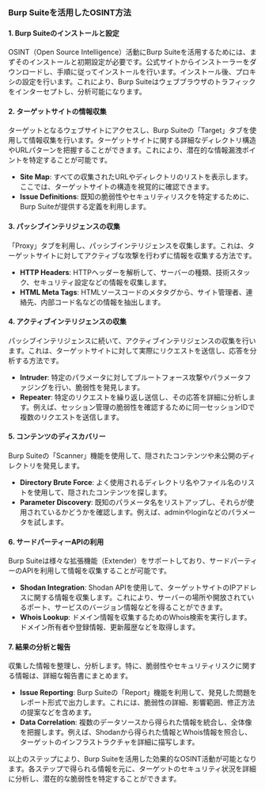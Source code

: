 ### Burp Suiteを活用したOSINT方法

#### 1. Burp Suiteのインストールと設定
OSINT（Open Source Intelligence）活動にBurp Suiteを活用するためには、まずそのインストールと初期設定が必要です。公式サイトからインストーラーをダウンロードし、手順に従ってインストールを行います。インストール後、プロキシの設定を行います。これにより、Burp Suiteはウェブブラウザのトラフィックをインターセプトし、分析可能になります。

#### 2. ターゲットサイトの情報収集
ターゲットとなるウェブサイトにアクセスし、Burp Suiteの「Target」タブを使用して情報収集を行います。ターゲットサイトに関する詳細なディレクトリ構造やURLパターンを把握することができます。これにより、潜在的な情報漏洩ポイントを特定することが可能です。

- **Site Map**: すべての収集されたURLやディレクトリのリストを表示します。ここでは、ターゲットサイトの構造を視覚的に確認できます。
- **Issue Definitions**: 既知の脆弱性やセキュリティリスクを特定するために、Burp Suiteが提供する定義を利用します。

#### 3. パッシブインテリジェンスの収集
「Proxy」タブを利用し、パッシブインテリジェンスを収集します。これは、ターゲットサイトに対してアクティブな攻撃を行わずに情報を収集する方法です。

- **HTTP Headers**: HTTPヘッダーを解析して、サーバーの種類、技術スタック、セキュリティ設定などの情報を収集します。
- **HTML Meta Tags**: HTMLソースコードのメタタグから、サイト管理者、連絡先、内部コード名などの情報を抽出します。

#### 4. アクティブインテリジェンスの収集
パッシブインテリジェンスに続いて、アクティブインテリジェンスの収集を行います。これは、ターゲットサイトに対して実際にリクエストを送信し、応答を分析する方法です。

- **Intruder**: 特定のパラメータに対してブルートフォース攻撃やパラメータファジングを行い、脆弱性を発見します。
- **Repeater**: 特定のリクエストを繰り返し送信し、その応答を詳細に分析します。例えば、セッション管理の脆弱性を確認するために同一セッションIDで複数のリクエストを送信します。

#### 5. コンテンツのディスカバリー
Burp Suiteの「Scanner」機能を使用して、隠されたコンテンツや未公開のディレクトリを発見します。

- **Directory Brute Force**: よく使用されるディレクトリ名やファイル名のリストを使用して、隠されたコンテンツを探します。
- **Parameter Discovery**: 既知のパラメータ名をリストアップし、それらが使用されているかどうかを確認します。例えば、adminやloginなどのパラメータを試します。

#### 6. サードパーティーAPIの利用
Burp Suiteは様々な拡張機能（Extender）をサポートしており、サードパーティーのAPIを利用して情報を収集することが可能です。

- **Shodan Integration**: Shodan APIを使用して、ターゲットサイトのIPアドレスに関する情報を収集します。これにより、サーバーの場所や開放されているポート、サービスのバージョン情報などを得ることができます。
- **Whois Lookup**: ドメイン情報を収集するためのWhois検索を実行します。ドメイン所有者や登録情報、更新履歴などを取得します。

#### 7. 結果の分析と報告
収集した情報を整理し、分析します。特に、脆弱性やセキュリティリスクに関する情報は、詳細な報告書にまとめます。

- **Issue Reporting**: Burp Suiteの「Report」機能を利用して、発見した問題をレポート形式で出力します。これには、脆弱性の詳細、影響範囲、修正方法の提案などを含めます。
- **Data Correlation**: 複数のデータソースから得られた情報を統合し、全体像を把握します。例えば、Shodanから得られた情報とWhois情報を照合し、ターゲットのインフラストラクチャを詳細に描写します。

以上のステップにより、Burp Suiteを活用した効果的なOSINT活動が可能となります。各ステップで得られる情報を元に、ターゲットのセキュリティ状況を詳細に分析し、潜在的な脆弱性を特定することができます。